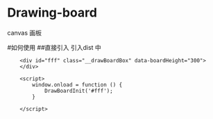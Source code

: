 # Drawing-board
canvas 画板

#如何使用
##直接引入
引入dist 中
```
    <div id="fff" class="__drawBoardBox" data-boardHeight="300">
    </div>

    <script>
        window.onload = function () {
            DrawBoardInit('#fff');
        }

    </script>
```